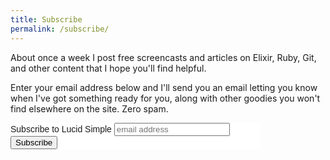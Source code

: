 ```yaml
---
title: Subscribe
permalink: /subscribe/
---
```


<p class="lead">About once a week I post free screencasts and articles on Elixir, Ruby, Git, and other content that I hope you'll find helpful.</p>

<p class="lead">Enter your email address below and I'll send you an email letting you know when I've got something ready for you, along with other goodies you won't find elsewhere on the site. Zero spam.</p>

<!-- Begin MailChimp Signup Form -->
<link href="//cdn-images.mailchimp.com/embedcode/slim-081711.css" rel="stylesheet" type="text/css">
<style type="text/css">
	#mc_embed_signup{background:#fff; clear:left; font:14px Helvetica,Arial,sans-serif;  width:400px;}
	/* Add your own MailChimp form style overrides in your site stylesheet or in this style block.
	   We recommend moving this block and the preceding CSS link to the HEAD of your HTML file. */
</style>
<div id="mc_embed_signup">
<form action="//hadoopistan.us8.list-manage.com/subscribe/post?u=1c16450af2d788938aeed7bf3&amp;id=39999c7c88" method="post" id="mc-embedded-subscribe-form" name="mc-embedded-subscribe-form" class="validate" target="_blank" novalidate>
    <div id="mc_embed_signup_scroll">
	<label for="mce-EMAIL">Subscribe to Lucid Simple</label>
	<input type="email" value="" name="EMAIL" class="email" id="mce-EMAIL" placeholder="email address" required>
    <!-- real people should not fill this in and expect good things - do not remove this or risk form bot signups-->
    <div style="position: absolute; left: -5000px;" aria-hidden="true"><input type="text" name="b_1c16450af2d788938aeed7bf3_39999c7c88" tabindex="-1" value=""></div>
    <div class="clear"><input type="submit" value="Subscribe" name="subscribe" id="mc-embedded-subscribe" class="button"></div>
    </div>
</form>
</div>

<!--End mc_embed_signup-->
